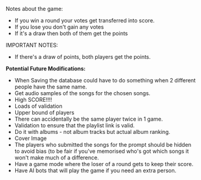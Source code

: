 Notes about the game:

- If you win a round your votes get transferred into score.
- If you lose you don't gain any votes
- If it's a draw then both of them get the points

IMPORTANT NOTES:

- If there's a draw of points, both players get the points.


**Potential Future Modifications:**

- When Saving the database could have to do something when 2 different people have the same name.
- Get audio samples of the songs for the chosen songs.
- High SCORE!!!!
- Loads of validation
- Upper bound of players
- There can accidentally be the same player twice in 1 game.
- Validation to ensure that the playlist link is valid. 
- Do it with albums - not album tracks but actual album ranking.
- Cover Image
- The players who submitted the songs for the prompt should be hidden to avoid bias (to be fair if you've memorised who's got which songs it won't make much of a difference.
- Have a game mode where the loser of a round gets to keep their score. 
- Have AI bots that will play the game if you need an extra person.